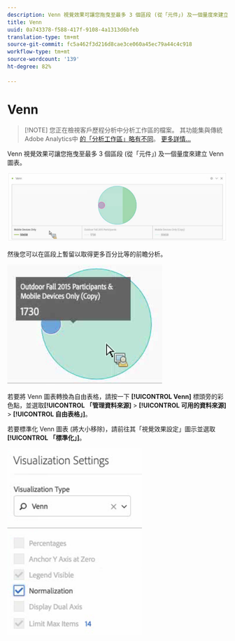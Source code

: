 ```yaml
---
description: Venn 視覺效果可讓您拖曳至最多 3 個區段 (從「元件」) 及一個量度來建立 Venn 圖表。
title: Venn
uuid: 0a743378-f588-417f-9108-4a1313d6bfeb
translation-type: tm+mt
source-git-commit: fc5a462f3d216d8cae3ce060a45ec79a44c4c918
workflow-type: tm+mt
source-wordcount: '139'
ht-degree: 82%

---
```



# Venn

>[!NOTE] 您正在檢視客戶歷程分析中分析工作區的檔案。 其功能集與傳統Adobe Analytics中 [的「分析工作區」略有不同](https://docs.adobe.com/content/help/zh-Hant/analytics/analyze/analysis-workspace/home.html)。 [更多詳情...](/help/getting-started/cja-aa.md)

Venn 視覺效果可讓您拖曳至最多 3 個區段 (從「元件」) 及一個量度來建立 Venn 圖表。

![](assets/venn.png)

然後您可以在區段上暫留以取得更多百分比等的前瞻分析。

![](assets/venn_hover.png)

若要將 Venn 圖表轉換為自由表格，請按一下 **[!UICONTROL Venn]** 標頭旁的彩色點，並選取&#x200B;**[!UICONTROL 「管理資料來源]** > **[!UICONTROL 可用的資料來源]** > **[!UICONTROL 自由表格」]**。

若要標準化 Venn 圖表 (將大小移除)，請前往其「視覺效果設定」圖示並選取&#x200B;**[!UICONTROL 「標準化」]**。

![](assets/normalization.png)

